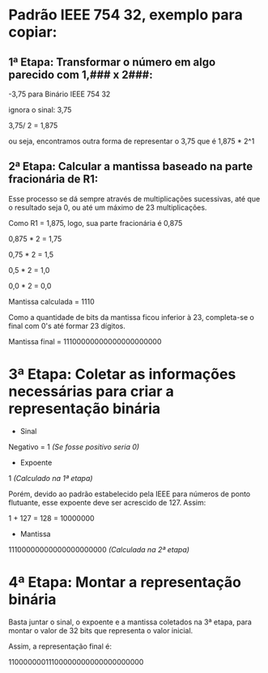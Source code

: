 # Padrão IEEE 754 32, exemplo para copiar:

## 1ª Etapa: Transformar o número em algo parecido com 1,### x 2###:

-3,75 para Binário IEEE 754 32

ignora o sinal:  3,75

3,75/ 2 = 1,875

ou seja, encontramos outra forma de representar o 3,75 que é 1,875 * 2^1

## 2ª Etapa: Calcular a mantissa baseado na parte fracionária de R1:

Esse processo se dá sempre através de multiplicações sucessivas, até que o resultado seja 0, ou até um máximo de 23 multiplicações.

Como R1 = 1,875, logo, sua parte fracionária é 0,875

0,875 * 2 = 1,75

0,75 * 2 = 1,5

0,5 * 2 = 1,0

0,0 * 2 = 0,0

Mantissa calculada = 1110

Como a quantidade de bits da mantissa ficou inferior à 23, completa-se o final com 0's até formar 23 dígitos.

Mantissa final = 11100000000000000000000

# 3ª Etapa: Coletar as informações necessárias para criar a representação binária

- Sinal

Negativo = 1 *(Se fosse positivo seria 0)*

- Expoente

1 *(Calculado na 1ª etapa)*

Porém, devido ao padrão estabelecido pela IEEE para números de ponto flutuante, esse expoente deve ser acrescido de 127. Assim:

1 + 127 = 128 = 10000000

- Mantissa

11100000000000000000000 *(Calculada na 2ª etapa)*

# 4ª Etapa: Montar a representação binária

Basta juntar o sinal, o expoente e a mantissa coletados na 3ª etapa, para montar o valor de 32 bits que representa o valor inicial.

Assim, a representação final é:

11000000011100000000000000000000
